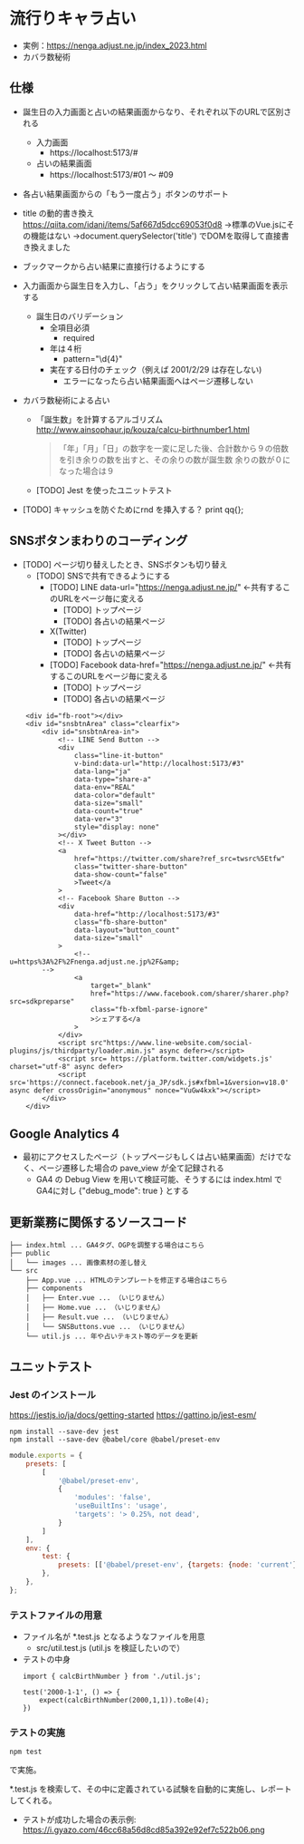 # 流行りキャラ占い

- 実例：https://nenga.adjust.ne.jp/index_2023.html
- カバラ数秘術

## 仕様

- 誕生日の入力画面と占いの結果画面からなり、それぞれ以下のURLで区別される
    - 入力画面
        - https://localhost:5173/#
    - 占いの結果画面
        - https://localhost:5173/#01 〜 #09

- 各占い結果画面からの「もう一度占う」ボタンのサポート

- title の動的書き換え
    https://qiita.com/idani/items/5af667d5dcc69053f0d8
    →標準のVue.jsにその機能はない
    →document.querySelector('title') でDOMを取得して直接書き換えました

- ブックマークから占い結果に直接行けるようにする

- 入力画面から誕生日を入力し、「占う」をクリックして占い結果画面を表示する
    - 誕生日のバリデーション
        - 全項目必須
            - required
        - 年は４桁
            - pattern="\d{4}"
        - 実在する日付のチェック（例えば 2001/2/29 は存在しない)
            - エラーになったら占い結果画面へはページ遷移しない

- カバラ数秘術による占い
    - 「誕生数」を計算するアルゴリズム
        http://www.ainsophaur.jp/kouza/calcu-birthnumber1.html
        > 「年」「月」「日」の数字を一変に足した後、合計数から９の倍数を引き余りの数を出すと、その余りの数が誕生数
        > 余りの数が０になった場合は９
    - [TODO] Jest を使ったユニットテスト

- [TODO] キャッシュを防ぐためにrnd を挿入する？
    print qq{<script>location.href='/result_2023_0${bn}.html?r=${rnd}';</script>};

## SNSボタンまわりのコーディング

- [TODO] ページ切り替えしたとき、SNSボタンも切り替え
    - [TODO] SNSで共有できるようにする
        - [TODO] LINE
            data-url="https://nenga.adjust.ne.jp/" ←共有するこのURLをページ毎に変える
            - [TODO] トップページ
            - [TODO] 各占いの結果ページ
        - X(Twitter)
            - [TODO] トップページ
            - [TODO] 各占いの結果ページ
        - [TODO] Facebook
            data-href="https://nenga.adjust.ne.jp/" ←共有するこのURLをページ毎に変える
            - [TODO] トップページ
            - [TODO] 各占いの結果ページ
```
	<div id="fb-root"></div>
	<div id="snsbtnArea" class="clearfix">
		<div id="snsbtnArea-in">
			<!-- LINE Send Button -->
			<div
				class="line-it-button"
				v-bind:data-url="http://localhost:5173/#3"
				data-lang="ja"
				data-type="share-a"
				data-env="REAL"
				data-color="default"
				data-size="small"
				data-count="true"
				data-ver="3"
				style="display: none"
			></div>
			<!-- X Tweet Button -->
			<a
				href="https://twitter.com/share?ref_src=twsrc%5Etfw"
				class="twitter-share-button"
				data-show-count="false"
				>Tweet</a
			>
			<!-- Facebook Share Button -->
			<div
				data-href="http://localhost:5173/#3"
				class="fb-share-button"
				data-layout="button_count"
				data-size="small"
			>
				<!--
u=https%3A%2F%2Fnenga.adjust.ne.jp%2F&amp;
		-->
				<a
					target="_blank"
					href="https://www.facebook.com/sharer/sharer.php?src=sdkpreparse"
					class="fb-xfbml-parse-ignore"
					>シェアする</a
				>
			</div>
            <script src"https://www.line-website.com/social-plugins/js/thirdparty/loader.min.js" async defer></script>
            <script src= https://platform.twitter.com/widgets.js' charset="utf-8" async defer>
            <script src='https://connect.facebook.net/ja_JP/sdk.js#xfbml=1&version=v18.0' async defer crossOrigin="anonymous" nonce="VuGw4kxk"></script>
		</div>
	</div>
```

## Google Analytics 4

- 最初にアクセスしたページ（トップページもしくは占い結果画面）だけでなく、ページ遷移した場合の pave_view が全て記録される
    - GA4 の Debug View を用いて検証可能、そうするには index.html でGA4に対し {"debug_mode": true } とする

## 更新業務に関係するソースコード

```
├── index.html ... GA4タグ、OGPを調整する場合はこちら
├── public
│   └── images ... 画像素材の差し替え
└── src
    ├── App.vue ... HTMLのテンプレートを修正する場合はこちら
    ├── components
    │   ├── Enter.vue ... （いじりません）
    │   ├── Home.vue ... （いじりません）
    │   ├── Result.vue ... （いじりません）
    │   └── SNSButtons.vue ... （いじりません）
    └── util.js	... 年や占いテキスト等のデータを更新
```

## ユニットテスト

### Jest のインストール

https://jestjs.io/ja/docs/getting-started
https://gattino.jp/jest-esm/

```
npm install --save-dev jest  
npm install --save-dev @babel/core @babel/preset-env 
```

```babel.config.js
module.exports = {
    presets: [
        [
            '@babel/preset-env',
            {
                'modules': 'false',
                'useBuiltIns': 'usage',
                'targets': '> 0.25%, not dead',
            }
        ]
    ],
    env: {
        test: {
            presets: [['@babel/preset-env', {targets: {node: 'current'}}]],
        },
    },
};
```

### テストファイルの用意

- ファイル名が *.test.js となるようなファイルを用意
    - src/util.test.js (util.js を検証したいので）
- テストの中身
    ```
    import { calcBirthNumber } from './util.js';

    test('2000-1-1', () => {
        expect(calcBirthNumber(2000,1,1)).toBe(4);
    })
    ```

### テストの実施

```
npm test
```
で実施。

*.test.js を検索して、その中に定義されている試験を自動的に実施し、レポートしてくれる。

- テストが成功した場合の表示例:
    https://i.gyazo.com/46cc68a56d8cd85a392e92ef7c522b06.png
